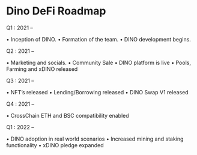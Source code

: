 # Dino DeFi Roadmap
Q1 : 2021 –

•	Inception of DINO.
•	Formation of the team.
•	DINO development begins.

Q2 : 2021 – 

•	Marketing and socials.
•	Community Sale
•	DINO platform is live
•	Pools, Farming and xDINO released

Q3 : 2021 – 

•	NFT’s released
•	Lending/Borrowing released
•	DINO Swap V1 released

Q4 : 2021 –

•	CrossChain ETH and BSC compatibility enabled

Q1 : 2022 –

•	DINO adoption in real world scenarios
•	Increased mining and staking functionality
•	xDINO pledge expanded
